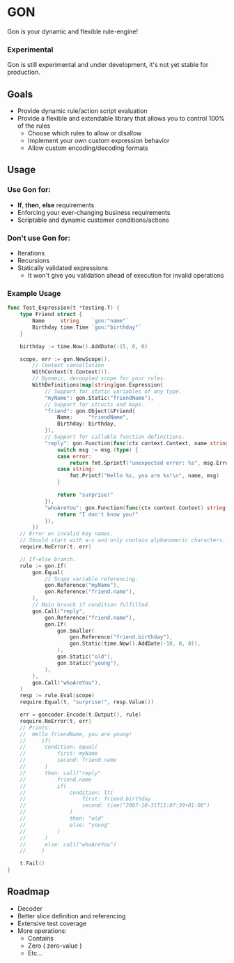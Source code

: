 # GON

Gon is your dynamic and flexible rule-engine!

### Experimental

Gon is still experimental and under development, it's not yet stable for production.

## Goals

* Provide dynamic rule/action script evaluation
* Provide a flexible and extendable library that allows you to control 100% of the rules
	* Choose which rules to allow or disallow
	* Implement your own custom expression behavior
	* Allow custom encoding/decoding formats

## Usage

### Use Gon for:

* **If**, **then**, **else** requirements
* Enforcing your ever-changing business requirements
* Scriptable and dynamic customer conditions/actions

### Don't use Gon for:

* Iterations
* Recursions
* Statically validated expressions
  * It won't give you validation ahead of execution for invalid operations


### Example Usage

```go
func Test_Expression(t *testing.T) {
	type Friend struct {
		Name     string    `gon:"name"`
		Birthday time.Time `gon:"birthday"`
	}

	birthday := time.Now().AddDate(-15, 0, 0)

	scope, err := gon.NewScope().
		// Context cancellation
		WithContext(t.Context()).
		// Dynamic, decoupled scope for your rules.
		WithDefinitions(map[string]gon.Expression{
			// Support for static variables of any type.
			"myName": gon.Static("friendName"),
			// Support for structs and maps.
			"friend": gon.Object(&Friend{
				Name:     "friendName",
				Birthday: birthday,
			}),
			// Support for callable function definitions.
			"reply": gon.Function(func(ctx context.Context, name string, msg any) string {
				switch msg := msg.(type) {
				case error:
					return fmt.Sprintf("unexpected error: %s", msg.Error())
				case string:
					fmt.Printf("Hello %s, you are %s!\n", name, msg)
				}

				return "surprise!"
			}),
			"whoAreYou": gon.Function(func(ctx context.Context) string {
				return "I don't know you!"
			}),
		})
	// Error on invalid key names.
	// Should start with a-z and only contain alphanumeric characters.
	require.NoError(t, err)

	// If-else branch.
	rule := gon.If(
		gon.Equal(
			// Scope variable referencing.
			gon.Reference("myName"),
			gon.Reference("friend.name"),
		),
		// Main branch if condition fulfilled.
		gon.Call("reply",
			gon.Reference("friend.name"),
			gon.If(
				gon.Smaller(
					gon.Reference("friend.birthday"),
					gon.Static(time.Now().AddDate(-18, 0, 0)),
				),
				gon.Static("old"),
				gon.Static("young"),
			),
		),
		gon.Call("whoAreYou"),
	)
	resp := rule.Eval(scope)
	require.Equal(t, "surprise!", resp.Value())

	err = goncoder.Encode(t.Output(), rule)
	require.NoError(t, err)
	// Prints:
	// 	Hello friendName, you are young!
	//     if(
	//     	condition: equal(
	//     		first: myName
	//     		second: friend.name
	//     	)
	//     	then: call("reply"
	//     		friend.name
	//     		if(
	//     			condition: lt(
	//     				first: friend.birthday
	//     				second: time("2007-10-31T11:07:39+01:00")
	//     			)
	//     			then: "old"
	//     			else: "young"
	//     		)
	//     	)
	//     	else: call("whoAreYou")
	//     )

	t.Fail()
}
```

## Roadmap

* Decoder
* Better slice definition and referencing
* Extensive test coverage
* More operations:
  * Contains
  * Zero ( zero-value )
  * Etc...